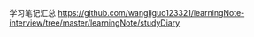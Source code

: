学习笔记汇总
https://github.com/wangliguo123321/learningNote-interview/tree/master/learningNote/studyDiary
